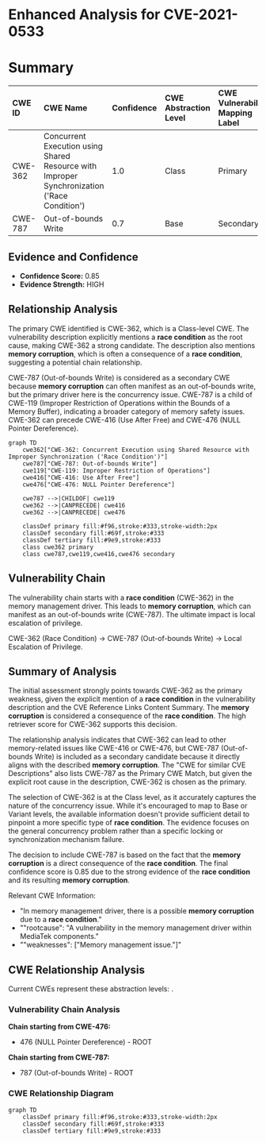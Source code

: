 # Enhanced Analysis for CVE-2021-0533

# Summary
| CWE ID  | CWE Name                                                                                              | Confidence | CWE Abstraction Level | CWE Vulnerability Mapping Label | CWE-Vulnerability Mapping Notes |
| :-------- | :---------------------------------------------------------------------------------------------------- | :---------- | :---------------------- | :------------------------------ | :------------------------------ |
| CWE-362   | Concurrent Execution using Shared Resource with Improper Synchronization ('Race Condition') | 1.0        | Class                   | Primary                         | Allowed-with-Review            |
| CWE-787   | Out-of-bounds Write                                                                                 | 0.7         | Base                    | Secondary                       | Allowed                       |

## Evidence and Confidence

*   **Confidence Score:** 0.85
*   **Evidence Strength:** HIGH

## Relationship Analysis
The primary CWE identified is CWE-362, which is a Class-level CWE. The vulnerability description explicitly mentions a **race condition** as the root cause, making CWE-362 a strong candidate. The description also mentions **memory corruption**, which is often a consequence of a **race condition**, suggesting a potential chain relationship.

CWE-787 (Out-of-bounds Write) is considered as a secondary CWE because **memory corruption** can often manifest as an out-of-bounds write, but the primary driver here is the concurrency issue. CWE-787 is a child of CWE-119 (Improper Restriction of Operations within the Bounds of a Memory Buffer), indicating a broader category of memory safety issues. CWE-362 can precede CWE-416 (Use After Free) and CWE-476 (NULL Pointer Dereference).

```mermaid
graph TD
    cwe362["CWE-362: Concurrent Execution using Shared Resource with Improper Synchronization ('Race Condition')"]
    cwe787["CWE-787: Out-of-bounds Write"]
    cwe119["CWE-119: Improper Restriction of Operations"]
    cwe416["CWE-416: Use After Free"]
    cwe476["CWE-476: NULL Pointer Dereference"]

    cwe787 -->|CHILDOF| cwe119
    cwe362 -->|CANPRECEDE| cwe416
    cwe362 -->|CANPRECEDE| cwe476

    classDef primary fill:#f96,stroke:#333,stroke-width:2px
    classDef secondary fill:#69f,stroke:#333
    classDef tertiary fill:#9e9,stroke:#333
    class cwe362 primary
    class cwe787,cwe119,cwe416,cwe476 secondary
```

## Vulnerability Chain
The vulnerability chain starts with a **race condition** (CWE-362) in the memory management driver. This leads to **memory corruption**, which can manifest as an out-of-bounds write (CWE-787). The ultimate impact is local escalation of privilege.

CWE-362 (Race Condition) -> CWE-787 (Out-of-bounds Write) -> Local Escalation of Privilege.

## Summary of Analysis
The initial assessment strongly points towards CWE-362 as the primary weakness, given the explicit mention of a **race condition** in the vulnerability description and the CVE Reference Links Content Summary. The **memory corruption** is considered a consequence of the **race condition**. The high retriever score for CWE-362 supports this decision.

The relationship analysis indicates that CWE-362 can lead to other memory-related issues like CWE-416 or CWE-476, but CWE-787 (Out-of-bounds Write) is included as a secondary candidate because it directly aligns with the described **memory corruption**. The "CWE for similar CVE Descriptions" also lists CWE-787 as the Primary CWE Match, but given the explicit root cause in the description, CWE-362 is chosen as the primary.

The selection of CWE-362 is at the Class level, as it accurately captures the nature of the concurrency issue. While it's encouraged to map to Base or Variant levels, the available information doesn't provide sufficient detail to pinpoint a more specific type of **race condition**. The evidence focuses on the general concurrency problem rather than a specific locking or synchronization mechanism failure.

The decision to include CWE-787 is based on the fact that the **memory corruption** is a direct consequence of the **race condition**.
The final confidence score is 0.85 due to the strong evidence of the **race condition** and its resulting **memory corruption**.

Relevant CWE Information:
- "In memory management driver, there is a possible **memory corruption** due to a **race condition**."
- ""rootcause": "A vulnerability in the memory management driver within MediaTek components."
- ""weaknesses": ["Memory management issue."]"


## CWE Relationship Analysis

Current CWEs represent these abstraction levels: .


### Vulnerability Chain Analysis

**Chain starting from CWE-476:**
- 476 (NULL Pointer Dereference) - ROOT


**Chain starting from CWE-787:**
- 787 (Out-of-bounds Write) - ROOT



### CWE Relationship Diagram

```mermaid
graph TD
    classDef primary fill:#f96,stroke:#333,stroke-width:2px
    classDef secondary fill:#69f,stroke:#333
    classDef tertiary fill:#9e9,stroke:#333
```